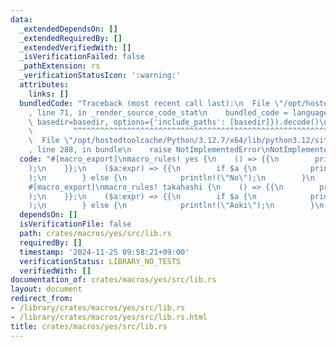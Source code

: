 ```yaml
---
data:
  _extendedDependsOn: []
  _extendedRequiredBy: []
  _extendedVerifiedWith: []
  _isVerificationFailed: false
  _pathExtension: rs
  _verificationStatusIcon: ':warning:'
  attributes:
    links: []
  bundledCode: "Traceback (most recent call last):\n  File \"/opt/hostedtoolcache/Python/3.12.7/x64/lib/python3.12/site-packages/onlinejudge_verify/documentation/build.py\"\
    , line 71, in _render_source_code_stat\n    bundled_code = language.bundle(stat.path,\
    \ basedir=basedir, options={'include_paths': [basedir]}).decode()\n          \
    \         ^^^^^^^^^^^^^^^^^^^^^^^^^^^^^^^^^^^^^^^^^^^^^^^^^^^^^^^^^^^^^^^^^^^^^^^^^^^^^^^^^\n\
    \  File \"/opt/hostedtoolcache/Python/3.12.7/x64/lib/python3.12/site-packages/onlinejudge_verify/languages/rust.py\"\
    , line 288, in bundle\n    raise NotImplementedError\nNotImplementedError\n"
  code: "#[macro_export]\nmacro_rules! yes {\n    () => {{\n        println!(\"Yes\"\
    );\n    }};\n    ($a:expr) => {{\n        if $a {\n            println!(\"Yes\"\
    );\n        } else {\n            println!(\"No\");\n        }\n    }};\n}\n\n\
    #[macro_export]\nmacro_rules! takahashi {\n    () => {{\n        println!(\"Takahashi\"\
    );\n    }};\n    ($a:expr) => {{\n        if $a {\n            println!(\"Takahashi\"\
    );\n        } else {\n            println!(\"Aoki\");\n        }\n    }};\n}\n"
  dependsOn: []
  isVerificationFile: false
  path: crates/macros/yes/src/lib.rs
  requiredBy: []
  timestamp: '2024-11-25 09:58:21+09:00'
  verificationStatus: LIBRARY_NO_TESTS
  verifiedWith: []
documentation_of: crates/macros/yes/src/lib.rs
layout: document
redirect_from:
- /library/crates/macros/yes/src/lib.rs
- /library/crates/macros/yes/src/lib.rs.html
title: crates/macros/yes/src/lib.rs
---
```

